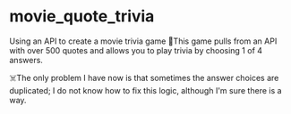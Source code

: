 # movie_quote_trivia
Using an API to create a movie trivia game
🍿This game pulls from an API with over 500 quotes and allows you to play trivia by choosing 1 of 4 answers.

☠️The only problem I have now is that sometimes the answer choices are duplicated; I do not know how to fix this logic, although I'm sure there is a way. 
